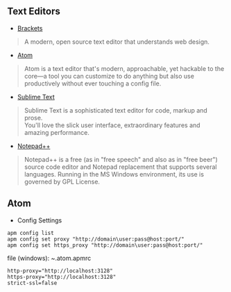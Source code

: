 ## Text Editors
- [Brackets](http://brackets.io/)
> A modern, open source text editor that understands web design.
- [Atom](https://atom.io/)
> Atom is a text editor that's modern, approachable, yet hackable to the core—a tool you can customize to do anything but also use productively without ever touching a config file.
- [Sublime Text](https://www.sublimetext.com/)
> Sublime Text is a sophisticated text editor for code, markup and prose.   
You'll love the slick user interface, extraordinary features and amazing performance.
- [Notepad++](https://notepad-plus-plus.org/)
> Notepad++ is a free (as in "free speech" and also as in "free beer") source code editor and Notepad replacement that supports several languages. Running in the MS Windows environment, its use is governed by GPL License.


## Atom
- Config Settings
```
apm config list
apm config set proxy "http://domain\user:pass@host:port/"
apm config set https_proxy "http://domain\user:pass@host:port/"
```
file (windows): ~\.atom\.apmrc
```
http-proxy="http://localhost:3128"
https-proxy="http://localhost:3128"
strict-ssl=false
```
